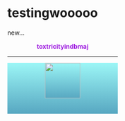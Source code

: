 # testingwooooo
new...


<body>
  <span class="infobox" style="display: inline-block; width: 250px;">
    <center>
      <b><strong style="color: #9e1ce0;">toxtricityindbmaj</strong></b>
      <hr>
      <span
        style="
          display: block;
          height: 115px;
          background-image: linear-gradient(rgb(156, 246, 246), rgb(87, 167, 193));
          background-position: initial;
          background-size: initial;
          background-repeat: initial;
        "
      >
        <!-- Use a container div to apply the gradient explicitly -->
        <div
          style="
            display: inline-block;
            width: 80px;
            height: 80px;
            background-image: linear-gradient(rgb(156, 246, 246), rgb(87, 167, 193));
          "
        >
          <img
            src="https://play.pokemonshowdown.com/sprites/trainers/hilda-masters3.png"
            width="80"
            height="80"
            style="display: block;"
          >
        </div>
        <br>
        <!-- Pokémon icons -->
        <span
          style="
            display: inline-block;
            height: 30px;
            width: 40px;
            background-image: url('https://play.pokemonshowdown.com/sprites/pokemonicons-sheet.png?v16');
            background-position: -40px -3300px;
            background-repeat: no-repeat;
          "
        ></span>
        <span
          style="
            display: inline-block;
            height: 30px;
            width: 40px;
            background-image: url('https://play.pokemonshowdown.com/sprites/pokemonicons-sheet.png?v16');
            background-position: -200px -3390px;
            background-repeat: no-repeat;
          "
        ></span>
        <span
          style="
            display: inline-block;
            height: 30px;
            width: 40px;
            background-image: url('https://play.pokemonshowdown.com/sprites/pokemonicons-sheet.png?v16');
            background-position: -240px -3390px;
            background-repeat: no-repeat;
          "
        ></span>
        <span
          style="
            display: inline-block;
            height: 30px;
            width: 40px;
            background-image: url('https://play.pokemonshowdown.com/sprites/pokemonicons-sheet.png?v16');
            background-position: -80px -3300px;
            background-repeat: no-repeat;
          "
        ></span>
        <span
          style="
            display: inline-block;
            height: 30px;
            width: 40px;
            background-image: url('https://play.pokemonshowdown.com/sprites/pokemonicons-sheet.png?v16');
            background-position: -160px -3390px;
            background-repeat: no-repeat;
          "
        ></span>
      </span>
    </center>
  </span>
</body>
